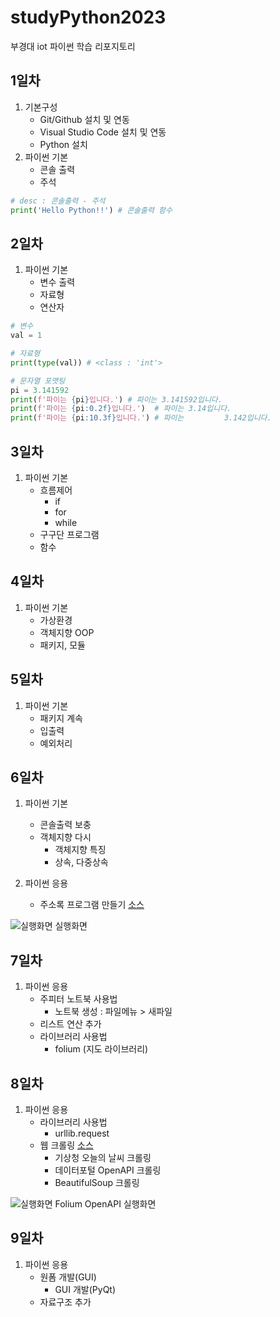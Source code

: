 # studyPython2023
부경대 iot 파이썬 학습 리포지토리

## 1일차
1. 기본구성
    - Git/Github 설치 및 연동
    - Visual Studio Code 설치 및 연동
    - Python 설치
2. 파이썬 기본
    - 콘솔 출력
    - 주석

```python
# desc : 콘솔출력 - 주석
print('Hello Python!!') # 콘솔출력 함수
```

## 2일차
1. 파이썬 기본
    - 변수 출력
    - 자료형
    - 연산자

```python
# 변수
val = 1

# 자료형
print(type(val)) # <class : 'int'>

# 문자열 포맷팅
pi = 3.141592
print(f'파이는 {pi}입니다.') # 파이는 3.141592입니다.
print(f'파이는 {pi:0.2f}입니다.')  # 파이는 3.14입니다.
print(f'파이는 {pi:10.3f}입니다.') # 파이는         3.142입니다. 
```

## 3일차
1. 파이썬 기본 
    - 흐름제어
        - if 
        - for 
        - while
    - 구구단 프로그램
    - 함수


## 4일차
1. 파이썬 기본
    - 가상환경
    - 객체지향 OOP
    - 패키지, 모듈


## 5일차
1. 파이썬 기본
    - 패키지 계속
    - 입출력
    - 예외처리


## 6일차
1. 파이썬 기본
    - 콘솔출력 보충
    - 객체지향 다시
        - 객체지향 특징
        - 상속, 다중상속

2. 파이썬 응용
    - 주소록 프로그램 만들기 [소스](https://github.com/TaeYoonSS/studyPython2023/blob/main/project/address_app.py)
    
![실행화면](https://raw.githubusercontent.com/TaeYoonSS/studyPython2023/main/images/address_app.png)
실행화면

## 7일차
1. 파이썬 응용
    - 주피터 노트북 사용법
        - 노트북 생성 : 파일메뉴 > 새파일
    - 리스트 연산 추가
    - 라이브러리 사용법
        - folium (지도 라이브러리)

## 8일차    
1. 파이썬 응용    
    - 라이브러리 사용법
        - urllib.request
    - 웹 크롤링 [소스](https://github.com/TaeYoonSS/studyPython2023/blob/main/Day08/code44_web_crawling_tutorial.ipynb)
        - 기상청 오늘의 날씨 크롤링
        - 데이터포털 OpenAPI 크롤링
        - BeautifulSoup 크롤링

![실행화면](https://raw.githubusercontent.com/TaeYoonSS/studyPython2023/main/images/jupyter_folium.PNG)
Folium OpenAPI 실행화면


## 9일차
1. 파이썬 응용    
    - 원폼 개발(GUI)
        - GUI 개발(PyQt)
    - 자료구조 추가
